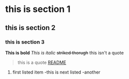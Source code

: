 # this is section 1
## this is section 2
### this is section 3
**This is bold**
*This is italic*
~~striked thorugh~~
this isn't a quote
>this is a quote
[README](startup/README.md)
1. first listed item
   -this is next listed
    -another
